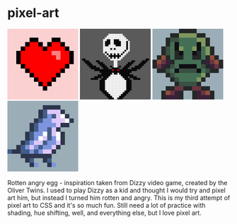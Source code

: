 # pixel-art

![Screenshot of pixel art heart](/heart/heart.png "Screenshot pixel art heart") ![Screenshot of pixel art Jack Skellington](/jack-skellington/jack.png "Screenshot pixel art Jack Skellington") ![Screenshot of pixel art rotten angry Egg](/rotten-egg/rotten-dizzy-egg.png "Screenshot pixel art Jack Skellington") ![Screenshot of pixel art bird](/bird/bird.png "Screenshot pixel art bird")

Rotten angry egg - inspiration taken from Dizzy video game, created by the Oliver Twins.  I used to play Dizzy as a kid and thought I would try and pixel art him, but instead I turned him rotten and angry.  This is my third attempt of pixel art to CSS and it's so much fun.  Still need a lot of practice with shading, hue shifting, well, and everything else, but I love pixel art.